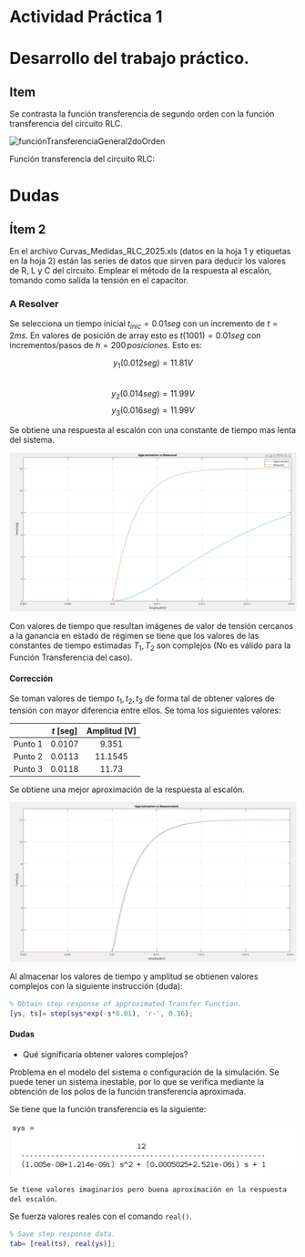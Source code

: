 # Actividad Práctica 1

# Desarrollo del trabajo práctico.

## Item

Se contrasta la función transferencia de segundo orden con la función transferencia del circuito RLC.

![funciónTransferenciaGeneral2doOrden](img/funciónTransferenciaGeneral2doOrden.png)

Función transferencia del circuito RLC:



# Dudas

## Ítem 2

En el archivo Curvas_Medidas_RLC_2025.xls (datos en la hoja 1 y etiquetas en la hoja 2) están las series de datos que sirven para deducir los valores de R, L y C del circuito. Emplear el método de la respuesta al escalón, tomando como salida la tensión en el capacitor.

### A Resolver

Se selecciona un tiempo inicial $t_{inic}= 0.01seg$ con un incremento de $t= 2ms$. En valores de posición de array esto es $t(1001)= 0.01seg$ con incrementos/pasos de $h= 200 \, posiciones$. Esto es:

$$ y_{1}(0.012seg)= 11.81V$$    
$$ y_{2}(0.014seg)= 11.99V$$
$$ y_{3}(0.016seg)=  11.99V$$

Se obtiene una respuesta al escalón con una constante de tiempo mas lenta del sistema.

![Approximation vs Measurement](img/ApproximationMeasurement1.png)

Con valores de tiempo que resultan imágenes de valor de tensión cercanos a la ganancia en estado de régimen se tiene que los valores de las constantes de tiempo estimadas $T_{1}, \, T_{2}$ son complejos (No es válido para la Función Transferencia del caso).

#### Corrección

Se toman valores de tiempo $t_{1}, t_{2}, t_{3}$ de forma tal de obtener valores de tensión con mayor diferencia entre ellos. Se toma los siguientes valores:

|       |$t$ [seg]|Amplitud [V]|
|:-----:|:-------:|:----------:|
|Punto 1|0.0107   |9.351       |
|Punto 2|0.0113   |11.1545     |
|Punto 3|0.0118   |11.73       |

Se obtiene una mejor aproximación de la respuesta al escalón.

![Approximation vs Measurement](img/ApproximationMeasurement2.png)

Al almacenar los valores de tiempo y amplitud se obtienen valores complejos con la siguiente instrucción (duda):

```matlab
% Obtain step response of approximated Transfer Function.
[ys, ts]= step(sys*exp(-s*0.01), 'r-', 0.16);
```

#### Dudas

- Qué significaría obtener valores complejos?

Problema en el modelo del sistema o configuración de la simulación. Se puede tener un sistema inestable, por lo que se verifica mediante la obtención de los polos de la función transferencia aproximada.

Se tiene que la función transferencia es la siguiente:

![Transfer Function](img/Transfer%20Function.png)

`Se tiene valores imaginarios pero buena aproximación en la respuesta del escalón`.

<!--Se implementa `stepinfo(sys)`, `stepdata(sys)`. -->

Se fuerza valores reales con el comando `real()`.

```matlab
% Save step response data.
tab= [real(ts), real(ys)];
```




